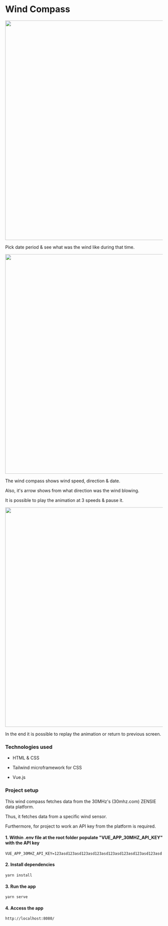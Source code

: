 # Wind Compass

<img src="https://i.imgur.com/TqxOxXV.png" width="700">

Pick date period & see what was the wind like during that time.

<img src="https://i.imgur.com/vfykb0b.png" width="700">

The wind compass shows wind speed, direction & date.

Also, it's arrow shows from what direction was the wind blowing.

It is possible to play the animation at 3 speeds & pause it.

<img src="https://i.imgur.com/JVw0XOa.png" width="700">

In the end it is possible to replay the animation or return to previous screen.

### Technologies used
* HTML & CSS

* Tailwind microframework for CSS

* Vue.js

### Project setup

This wind compass fetches data from the 30MHz's (30mhz.com) ZENSIE data platform.

Thus, it fetches data from a specific wind sensor.

Furthermore, for project to work an API key from the platform is required.

#### 1. Within .env file at the root folder populate "VUE_APP_30MHZ_API_KEY" with the API key

```
VUE_APP_30MHZ_API_KEY=123asd123asd123asd123asd123asd123asd123asd123asd
```

#### 2. Install dependencies
```
yarn install
```

#### 3. Run the app
```
yarn serve
```

#### 4. Access the app
```
http://localhost:8080/
```

